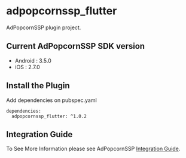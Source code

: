 # adpopcornssp_flutter

AdPopcornSSP plugin project.

## Current AdPopcornSSP SDK version

- Android :  3.5.0
- iOS : 2.7.0

## Install the Plugin

Add dependencies on pubspec.yaml

```
dependencies:
  adpopcornssp_flutter: ^1.0.2
```

## Integration Guide

To See More Information please see AdPopcornSSP [Integration Guide](https://adpopcornssp.gitbook.io/ssp-sdk/flutter).
